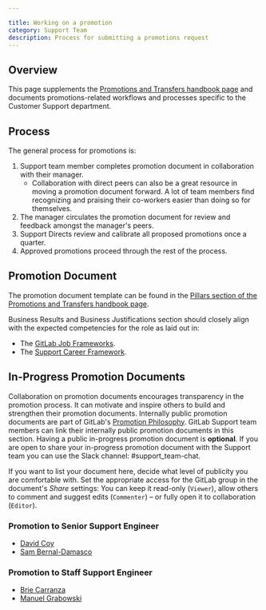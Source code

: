 ```yaml
---

title: Working on a promotion
category: Support Team
description: Process for submitting a promotions request
---
```




## Overview

This page supplements the [Promotions and Transfers handbook page](https://about.gitlab.com/handbook/people-group/promotions-transfers/)
and documents promotions-related workflows and processes specific to the
Customer Support department.

## Process

The general process for promotions is:

1. Support team member completes promotion document in collaboration with their
   manager.
   - Collaboration with direct peers can also be a great resource in moving a
     promotion document forward. A lot of team members find recognizing and
     praising their co-workers easier than doing so for themselves.
1. The manager circulates the promotion document for review and feedback
   amongst the manager's peers.
1. Support Directs review and calibrate all proposed promotions once a quarter.
1. Approved promotions proceed through the rest of the process.

## Promotion Document

The promotion document template can be found in the
[Pillars section of the Promotions and Transfers handbook page](https://about.gitlab.com/handbook/people-group/promotions-transfers/#pillars).

Business Results and Business Justifications section should closely align with
the expected competencies for the role as laid out in:

- The [GitLab Job Frameworks](https://about.gitlab.com/company/team/structure/#job-frameworks).
- The [Support Career Framework](https://about.gitlab.com/handbook/engineering/career-development/matrix/engineering/support/).

## In-Progress Promotion Documents

Collaboration on promotion documents encourages transparency in the promotion process. It can
motivate and inspire others to build and strengthen their promotion documents. Internally
public promotion documents are part of GitLab's
[Promotion Philosophy](https://about.gitlab.com/handbook/people-group/promotions-transfers/#promotion-philosophy).
GitLab Support team members can link their internally
public promotion documents in this section. Having a public in-progress promotion document is **optional**. If you are open to share your in-progress promotion document with the Support team you can use the Slack channel: #support_team-chat.

If you want to list your document here, decide what level of publicity you are comfortable with. Set the appropriate access for the GitLab group in the document's *Share* settings: You can keep it read-only (`Viewer`), allow others to comment and suggest edits (`Commenter`) – or fully open it to collaboration (`Editor`).

### Promotion to Senior Support Engineer

 - [David Coy](https://docs.google.com/document/d/182Ijxv5VJjGoDXQFBi2DmFpMdZio324UXMKh7sz2xoo/edit)
 - [Sam Bernal-Damasco](https://docs.google.com/document/d/1-due7KKIyyWzGzRDks1esOWDFGdSU8Rroby1RTCZMAE/edit)

### Promotion to Staff Support Engineer

- [Brie Carranza](https://docs.google.com/document/d/14DbQH4VjbE47r9zefK0HPBKW_ZAfI8Sm_Kqdo_6Svbo/edit)
- [Manuel Grabowski](https://docs.google.com/document/d/1hGH6ScWyJwVnR5tU-7xG7_WY_ykyyLuzHD-5TJzGme0/edit)
